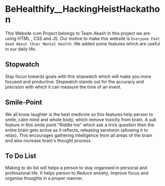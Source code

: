 # BeHealthify__HackingHeistHackathon

This Website cum Project belongs to Team Akash
In this project we are using HTML , CSS and JS. Our motive to make this website is `Everyone Feel Good About thier Mental Health`.
We added some features which are useful in our daily life.

## Stopwatch

Stay focus towards goals with this stopwatch which will make you more focused and productive. Stopwatch stands out for the accuracy and precision with which it can measure the time of an event.

## Smile-Point

We all know laughter is the best medicine so this features help person to smile, calm mind and whole body, which remove toxicity from brain. A sub feature in this smile point "Riddle me" which ask a trick question then the entire brain gets active as it reflects, releasing serotonin (allowing it to relax). This encourages gathering intelligence from all areas of the brain and also increase brain's thought process.

## To Do List

Making to do list will helps a person to stay organised in personal and professional life. It helps person to Reduce anxiety, Improve focus and organise thoughts in a proper manner.

